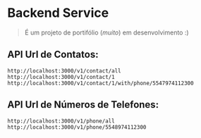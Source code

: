 # Backend Service

> É um projeto de portifólio (*muito*) em desenvolvimento :)

## API Url de Contatos:

```
http://localhost:3000/v1/contact/all
http://localhost:3000/v1/contact/1
http://localhost:3000/v1/contact/1/with/phone/5547974112300
```

## API Url de Números de Telefones:

```
http://localhost:3000/v1/phone/all
http://localhost:3000/v1/phone/5548974112300
```
